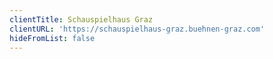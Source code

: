```yaml
---
clientTitle: Schauspielhaus Graz
clientURL: 'https://schauspielhaus-graz.buehnen-graz.com'
hideFromList: false
---
```



